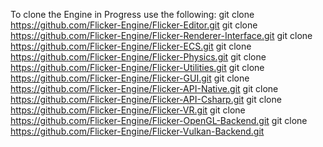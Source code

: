 To clone the Engine in Progress use the following:
git clone https://github.com/Flicker-Engine/Flicker-Editor.git
git clone https://github.com/Flicker-Engine/Flicker-Renderer-Interface.git
git clone https://github.com/Flicker-Engine/Flicker-ECS.git
git clone https://github.com/Flicker-Engine/Flicker-Physics.git
git clone https://github.com/Flicker-Engine/Flicker-Utilities.git
git clone https://github.com/Flicker-Engine/Flicker-GUI.git
git clone https://github.com/Flicker-Engine/Flicker-API-Native.git
git clone https://github.com/Flicker-Engine/Flicker-API-Csharp.git
git clone https://github.com/Flicker-Engine/Flicker-VR.git
git clone https://github.com/Flicker-Engine/Flicker-OpenGL-Backend.git
git clone https://github.com/Flicker-Engine/Flicker-Vulkan-Backend.git
